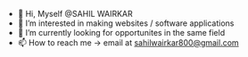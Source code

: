 - 👋 Hi, Myself @SAHIL WAIRKAR
- 👀 I’m interested in making websites / software applications
- 🌱 I’m currently looking for opportunites in the same field
- 📫 How to reach me -> email at sahilwairkar800@gmail.com

<!---
Seiruchan/Seiruchan is a ✨ special ✨ repository because its `README.md` (this file) appears on your GitHub profile.
You can click the Preview link to take a look at your changes.
--->
